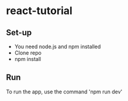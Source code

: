 # react-tutorial

## Set-up
* You need node.js and npm installed
* Clone repo
* npm install

## Run
To run the app, use the command 'npm run dev'
